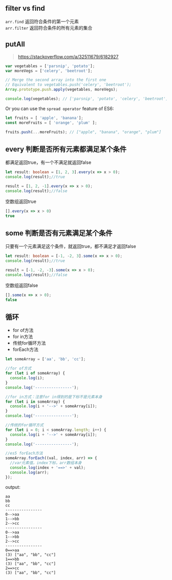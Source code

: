 
## filter vs find
`arr.find`  返回符合条件的第一个元素  
`arr.filter`  返回符合条件的所有元素的集合  

## putAll
> https://stackoverflow.com/a/32511679/6182927
```ts
var vegetables = ['parsnip', 'potato'];
var moreVegs = ['celery', 'beetroot'];

// Merge the second array into the first one
// Equivalent to vegetables.push('celery', 'beetroot');
Array.prototype.push.apply(vegetables, moreVegs);

console.log(vegetables); // ['parsnip', 'potato', 'celery', 'beetroot']
```

Or you can use the `spread operator` feature of ES6:
```ts
let fruits = [ 'apple', 'banana'];
const moreFruits = [ 'orange', 'plum' ];

fruits.push(...moreFruits); // ["apple", "banana", "orange", "plum"]
```

## every 判断是否所有元素都满足某个条件
都满足返回true，有一个不满足就返回false

```ts
let result: boolean = [1, 2, 3].every(x => x > 0);
console.log(result);//true

result = [1, 2, -1].every(x => x > 0);
console.log(result);//false
```

空数组返回true
```ts
[].every(x => x > 0)
true
```

## some 判断是否有元素满足某个条件
只要有一个元素满足这个条件，就返回true，都不满足才返回false

```ts
let result: boolean = [-1, -2, 3].some(x => x > 0);
console.log(result);//true

result = [-1, -2, -3].some(x => x > 0);
console.log(result);//false
```

空数组返回false
```ts
[].some(x => x > 0);
false
```

## 循环

- for of方法
- for in方法
- 传统for循环方法
- forEach方法

```ts
let someArray = ['aa', 'bb', 'cc'];

//for of方式
for (let i of someArray) {
  console.log(i);
}
console.log('----------------');

//for in方式：注意for in得到的是下标不是元素本身
for (let i in someArray) {
  console.log(i + '-->' + someArray[i]);
}
console.log('----------------');

//传统的for循环方式
for (let i = 0; i < someArray.length; i++) {
  console.log(i + '-->' + someArray[i]);
}
console.log('----------------');

//es5 forEach方法
someArray.forEach((val, index, arr) => {
  //var元素值，index下标，arr数组本身
  console.log(index + '==>' + val);
  console.log(arr);
});
```

output:
```
aa
bb
cc
----------------
0-->aa
1-->bb
2-->cc
----------------
0-->aa
1-->bb
2-->cc
----------------
0==>aa
(3) ["aa", "bb", "cc"]
1==>bb
(3) ["aa", "bb", "cc"]
2==>cc
(3) ["aa", "bb", "cc"]
```



